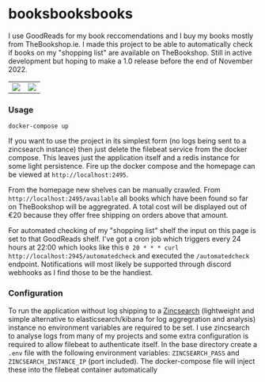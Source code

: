# booksbooksbooks

I use GoodReads for my book reccomendations and I buy my books mostly from TheBookshop.ie. I made this project to be able to automatically check if books on my "shopping list" are available on TheBookshop. Still in active development but hoping to make a 1.0 release before the end of November 2022.

|      |  |
| ----------- | ----------- |
| ![](https://i.imgur.com/TEFxUnN.png)     | ![](https://i.imgur.com/vzhiiJ1.png)   |

### Usage

`docker-compose up`
 
If you want to use the project in its simplest form (no logs being sent to a zincsearch instance) then just delete the filebeat service from the docker compose. This leaves just the application itself and a redis instance for some light persistence. Fire up the docker compose and the homepage can be viewed at `http://localhost:2495`. 

From the homepage new shelves can be manually crawled. From `http://localhost:2495/available` all books which have been found so far on TheBookshop will be aggregrated. A total cost will be displayed out of €20 because they offer free shipping on orders above that amount. 

For automated checking of my "shopping list" shelf the input on this page is set to that GoodReads shelf. I've got a cron job which triggers every 24 hours at 22:00 which looks like this `0 20 * * * curl http://localhost:2945/automatedcheck` and executed the `/automatedcheck` endpoint. Notifications will most likely be supported through discord webhooks as I find those to be the handiest.

### Configuration

To run the application without log shipping to a [Zincsearch](https://github.com/zinclabs/zinc) (lightweight and simple alternative to elasticsearch/kibana for log aggregration and analysis) instance no environment variables are required to be set. I use zincsearch to analyse logs from many of my projects and some extra configuration is required to allow filebeat to authenticate itself. In the base directory create a `.env` file with the following environment variables: `ZINCSEARCH_PASS` and `ZINCSEARCH_INSTANCE_IP` (port included). The docker-compose file will inject these into the filebeat container automatically